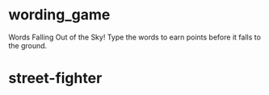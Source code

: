 wording_game
============

Words Falling Out of the Sky!  Type the words to earn points before it falls to the ground.
# street-fighter

